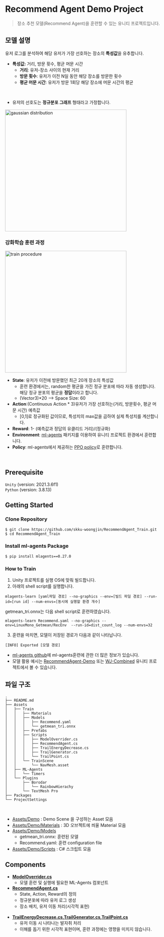# Recommend Agent Demo Project

> 장소 추천 모델(Recommend Agent)을 훈련할 수 있는 유니티 프로젝트입니다. <br/>

## 모델 설명
유저 로그를 분석하여 해당 유저가 가장 선호하는 장소의 **특성값**을 유추합니다.
- **특성값:** 거리, 방문 횟수, 평균 머문 시간 
  - **거리**: 유저-장소 사이의 현재 거리
  - **방문 횟수**: 유저가 이전 N일 동안 해당 장소를 방문한 횟수 
  - **평균 머문 시간**: 유저가 방문 1회당 해당 장소에 머문 시간의 평균
<br/>

- 유저의 선호도는 **정규분포 그래프** 형태라고 가정합니다. 

<img width="395" alt="gaussian distribution" src="https://user-images.githubusercontent.com/121273065/209562668-d759affc-5df3-4773-b7a9-2da49018f051.png">

### 강화학습 훈련 과정
<img width="395" alt="train procedure" src="https://user-images.githubusercontent.com/121273065/209563122-043a1271-f498-456f-8bbf-a2c45a54e6e5.png">
  
  - **State**: 유저가 이전에 방문했던 최근 20개 장소의 특성값
    - 훈련 환경에서는, random한 평균을 가진 정규 분포에 따라 자동 생성합니다. 해당 정규 분포의 평균을 **정답**이라고 합니다. 
    - (Vector3)*20 --> Space Size: 60
  - **Action**:(Continuous Action * 3)유저가 가장 선호하는(거리, 방문횟수, 평균 머문 시간) 예측값
    - [0,1]로 정규화된 값이므로, 특성치의 max값을 곱하여 실제 특성치를 계산합니다. 
  - **Reward**: 1- (예측값과 정답의 유클리드 거리)/(정규화)
- **Environment**: [ml-agents](https://github.com/Unity-Technologies/ml-agents) 패키지를 이용하여 유니티 프로젝트 환경에서 훈련합니다. 
- **Policy**: ml-agents에서 제공하는 [PPO policy](https://github.com/miyamotok0105/unity-ml-agents/blob/master/docs/Training-PPO.md)로 훈련합니다. 

<br />

## Prerequisite

`Unity` (version: 2021.3.6f1)
<br />
`Python` (version: 3.8.13)
<br />

## Getting Started


### Clone Repository

```shell script
$ git clone https://github.com/skku-woongjin/RecommendAgent_Train.git
$ cd RecommendAgent_Train
```
### Install ml-agents Package
```shell script
$ pip install mlagents==0.27.0
```

### How to Train

1.  Unity 프로젝트를 실행 OS에 맞춰 빌드합니다. 
2.  아래의 shell script를 실행합니다. 
```shell script
mlagents-learn [yaml파일 경로] --no-graphics --env=[빌드 파일 경로] --run-id=[run id] --num-envs=[동시에 실행할 환경 개수]
```
getmean_tri.onnx는 다음 shell script로 훈련하였습니다.  
```shell script
mlagents-learn Recommend.yaml --no-graphics --env=LinuxMono_Getmean/RecEnv  --run-id=dist_count_log --num-envs=32 
```
3. 훈련을 마치면, 모델이 저장된 경로가 다음과 같이 나타납니다. 
```shell script
[INFO] Exported [모델 경로]
```
- [ml-agents github](https://github.com/Unity-Technologies/ml-agents/blob/develop/docs/Training-ML-Agents.md)에 ml-agents훈련에 관한 더 많은 정보가 있습니다. 
- 모델 활용 예시는 [RecommendAgent-Demo]() 또는 [WJ-Combined]() 유니티 프로젝트에서 볼 수 있습니다. 


## 파일 구조

```
.
├── README.md
├── Assets
│   ├── Train
│   │   ├── Materials
│   │   ├── Models
│   │   │   ├── Recommend.yaml
│   │   │   └── getmean_tri.onnx
│   │   ├── Prefabs
│   │   ├── Scripts
│   │   │   ├── ModelOverrider.cs
│   │   │   ├── RecommendAgent.cs
│   │   │   ├── TrailEnergyDecrease.cs
│   │   │   ├── TrailGenerator.cs
│   │   │   └── TrailPoint.cs
│   │   └── TrainScene
│   │       └── NavMesh.asset
│   ├── ML-Agents
│   │   └── Timers
│   └── Plugins
│       ├── Borodar
│       │   └── RainbowHierachy
│       └── TextMesh Pro
├── Packages
└── ProjectSettings
```

<br />

- [Assets/Demo](링크) : Demo Scene 을 구성하는 Asset 모음
- [Assets/Demo/Materials](링크) : 3D 오브젝트에 씌울 Material 모음
- [Assets/Demo/Models](링크)
  - getmean_tri.onnx: 훈련된 모델
  - Recommend.yaml: 훈련 configuration file
- [Assets/Demo/Scripts](링크) : C# 스크립트 모음

## Components

- **[ModelOverrider.cs]()** 
  - 모델 훈련 및 실행에 필요한 ML-Agents 컴포넌트
    <br />
- **[RecommendAgent.cs]()** 
  - State, Action, Reward의 정의
  - 정규분포에 따라 유저 로그 생성
  - 장소 배치, 유저 이동 처리(시각적 표현)
  <br />
- **[TrailEnergyDecrease.cs](),[TrailGenerator.cs](),[TrailPoint.cs]()** 
  - 유저 이동 시 나타나는 발자취 처리
  - 이해를 돕기 위한 시각적 표현이며, 훈련 과정에는 영향을 미치지 않습니다.
  <br />
    
